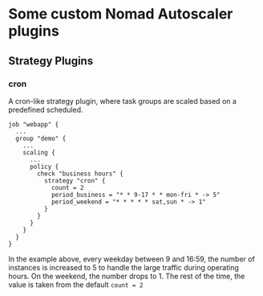 # Some custom Nomad Autoscaler plugins

## Strategy Plugins

### cron

A cron-like strategy plugin, where task groups are scaled based on a predefined scheduled.

```hcl
job "webapp" {
  ...
  group "demo" {
    ...
    scaling {
      ...
      policy {
        check "business hours" {
          strategy "cron" {
            count = 2
            period_business = "* * 9-17 * * mon-fri * -> 5"
            period_weekend = "* * * * * sat,sun * -> 1"
          }
        }
      }
    }
  }
}
```

In the example above, every weekday between 9 and 16:59, the number of instances is increased to 5 to handle the large traffic during operating hours. 
On the weekend, the number drops to 1. 
The rest of the time, the value is taken from the default `count = 2`
